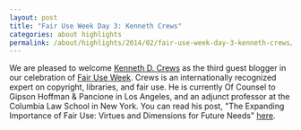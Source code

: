 ```yaml
---
layout: post
title: "Fair Use Week Day 3: Kenneth Crews"
categories: about highlights
permalink: /about/highlights/2014/02/fair-use-week-day-3-kenneth-crews/index.html
---
```

<p>We are pleased to welcome <a href="https://twitter.com/kcrews">Kenneth D. Crews</a> as the third guest blogger in our celebration of <a href="http://blogs.law.harvard.edu/copyrightosc/">Fair Use Week</a>. Crews is an internationally recognized expert on copyright, libraries, and fair use. He is currently Of Counsel to Gipson Hoffman &amp; Pancione in Los Angeles, and an adjunct professor at the Columbia Law School in New York. You can read his post, "The Expanding Importance of Fair Use: Virtues and Dimensions for Future Needs" <a href="http://blogs.law.harvard.edu/copyrightosc/2014/02/26/fair-use-week-day-three-with-guest-expert-kenneth-d-crews/">here</a>.</p>
